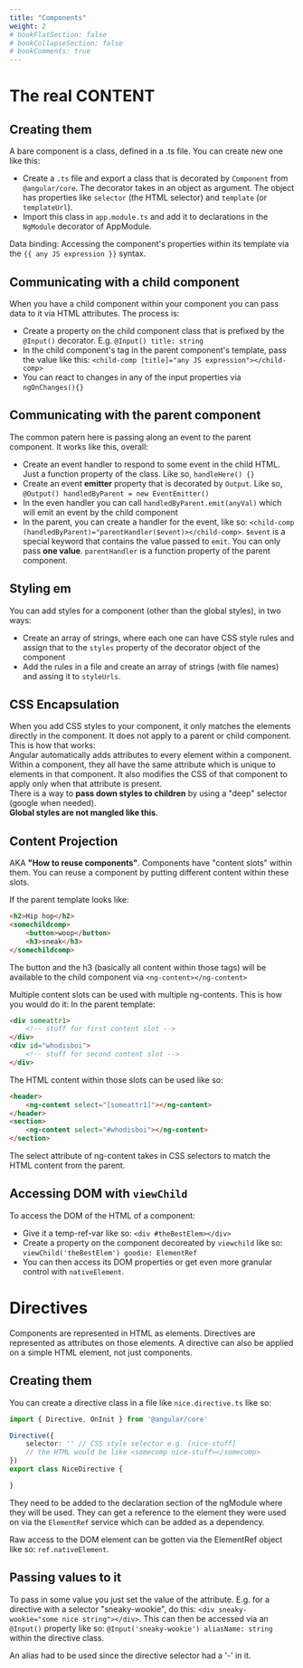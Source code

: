 ```yaml
---
title: "Components"
weight: 2
# bookFlatSection: false
# bookCollapseSection: false
# bookComments: true
---
```

# The real CONTENT

## Creating them
A bare component is a class, defined in a .ts file. You can create new one like this:
* Create a `.ts` file and export a class that is decorated by `Component` from `@angular/core`. The decorator takes in an object as argument. The object has properties like `selector` (the HTML selector) and `template` (or `templateUrl`).
* Import this class in `app.module.ts` and add it to declarations in the `NgModule` decorator of AppModule.

Data binding: Accessing the component's properties within its template via the `{{ any JS expression }}` syntax.

## Communicating with a child component
When you have a child component within your component you can pass data to it via HTML attributes. The process is:
* Create a property on the child component class that is prefixed by the `@Input()` decorator. E.g. `@Input() title: string`
* In the child component's tag in the parent component's template, pass the value like this: `<child-comp [title]="any JS expression"></child-comp>`
* You can react to changes in any of the input properties via `ngOnChanges(){}`

## Communicating with the parent component
The common patern here is passing along an event to the parent component. It works like this, overall:
* Create an event handler to respond to some event in the child HTML. Just a function property of the class. Like so, `handleHere() {}`
* Create an event **emitter** property that is decorated by `Output`. Like so, `@Output() handledByParent = new EventEmitter()`
* In the even handler you can call `handledByParent.emit(anyVal)` which will emit an event by the child component
* In the parent, you can create a handler for the event, like so: `<child-comp (handledByParent)="parentHandler($event)></child-comp>`. `$event` is a special keyword that contains the value passed to `emit`. You can only pass **one value**. `parentHandler` is a function property of the parent component.

## Styling em
You can add styles for a component (other than the global styles), in two ways:
* Create an array of strings, where each one can have CSS style rules and assign that to the `styles` property of the decorator object of the component
* Add the rules in a file and create an array of strings (with file names) and assing it to `styleUrls`.

## CSS Encapsulation
When you add CSS styles to your component, it only matches the elements directly in the component. It does not apply to a parent or child component. This is how that works:  
Angular automatically adds attributes to every element within a component. Within a component, they all have the same attribute which is unique to elements in that component. It also modifies the CSS of that component to apply only when that attribute is present.  
There is a way to **pass down styles to children** by using a "deep" selector (google when needed).  
**Global styles are not mangled like this**.

## Content Projection
AKA **"How to reuse components"**. Components have "content slots" within them. You can reuse a component by putting different content within these slots.

If the parent template looks like:
```html
<h2>Hip hop</h2>
<somechildcomp>
    <button>woop</button>
    <h3>sneak</h3>
</somechildcomp>
```  
The button and the h3 (basically all content within those tags) will be available to the child component via `<ng-content></ng-content>`

Multiple content slots can be used with multiple ng-contents. This is how you would do it:
In the parent template:
```html
<div someattr1>
    <!-- stuff for first content slot -->
</div>
<div id="whodisboi">
    <!-- stuff for second content slot -->
</div>
```

The HTML content within those slots can be used like so:
```html
<header>
    <ng-content select="[someattr1]"></ng-content>
</header>
<section>
    <ng-content select="#whodisboi"></ng-content>
</section>
```

The select attribute of ng-content takes in CSS selectors to match the HTML content from the parent.

## Accessing DOM with `viewChild`
To access the DOM of the HTML of a component:
* Give it a temp-ref-var like so: `<div #theBestElem></div>`
* Create a property on the component decoreated by `viewchild` like so: `viewChild('theBestElem') goodie: ElementRef`
* You can then access its DOM properties or get even more granular control with `nativeElement`.

# Directives
Components are represented in HTML as elements. Directives are represented as attributes on those elements. A directive can also be applied on a simple HTML element, not just components.

## Creating them
You can create a directive class in a file like `nice.directive.ts` like so:
```ts
import { Directive, OnInit } from '@angular/core'

Directive({
    selector: '' // CSS style selector e.g. [nice-stuff]
    // the HTML would be like <somecomp nice-stuff></somecomp>
})
export class NiceDirective {

}
```

They need to be added to the declaration section of the ngModule where they will be used. They can get a reference to the element they were used on via the `ElementRef` service which can be added as a dependency.

Raw access to the DOM element can be gotten via the ElementRef object like so: `ref.nativeElement`.

## Passing values to it
To pass in some value you just set the value of the attribute. E.g. for a directive with a selector "sneaky-wookie", do this: `<div sneaky-wookie="some nice string"></div>`. This can then be accessed via an `@Input()` property like so: `@Input('sneaky-wookie') aliasName: string` within the directive class.

An alias had to be used since the directive selector had a '-' in it.